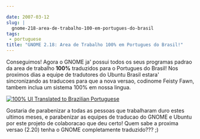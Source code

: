 ```yaml
---

date: 2007-03-12
slug: |
  gnome-218-area-de-trabalho-100-em-portugues-do-brasil
tags:
 - portuguese
title: "GNOME 2.18: Area de Trabalho 100% em Portugues do Brasil!"
---
```


Conseguimos! Agora o GNOME ja' possui todos os seus programas padrao da
area de trabalho **100%** traduzidos para o Portugues do Brasil! Nos
proximos dias a equipe de tradutores do Ubuntu Brasil estara'
sincronizando as traducoes para que a nova versao, codinome Feisty Fawn,
tambem inclua um sistema 100% em nossa lingua.

[![100% UI Translated to Brazilian
Portuguese](http://farm1.static.flickr.com/154/418786017_99b7a908d6.jpg)](http://www.flickr.com/photos/25563799@N00/418786017/)

Gostaria de parabenizar a todas as pessoas que trabalharam duro estes
ultimos meses, e parabenizar as equipes de traducao do GNOME e Ubuntu
por este projeto de colaboracao que deu certo! Quem sabe a proxima
versao (2.20) tenha o GNOME completamente traduzido??? ;)
